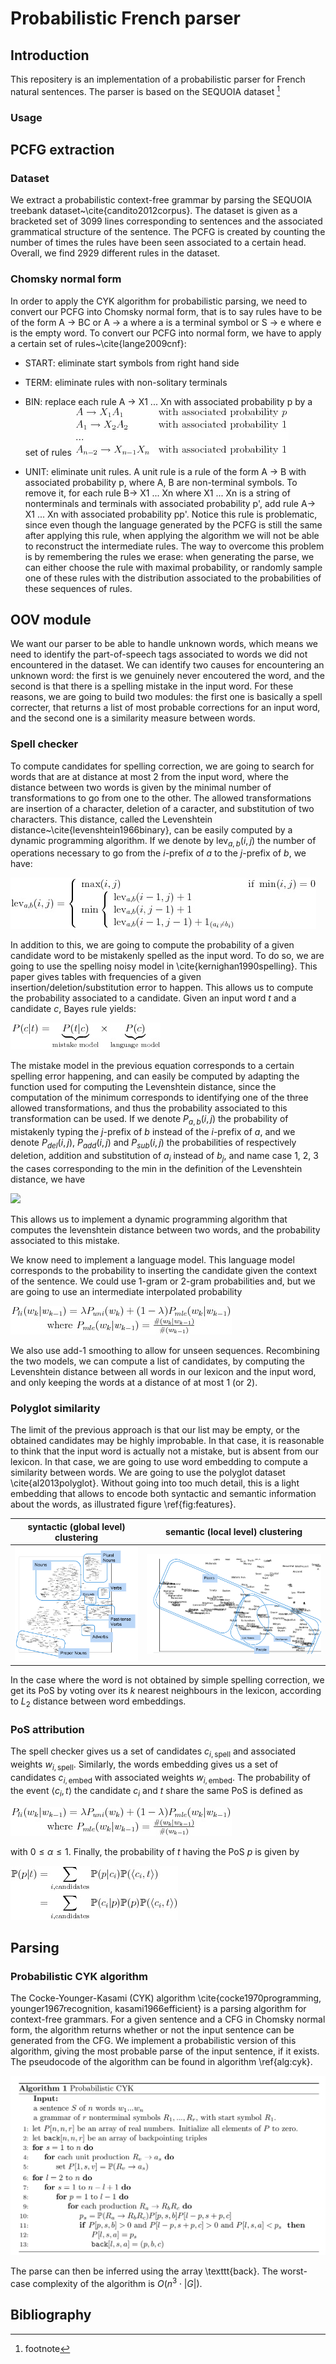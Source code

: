 Probabilistic French parser
========================================

## Introduction

This repositery is an implementation of a probabilistic parser for French natural sentences. The parser is based on the SEQUOIA dataset [^f1]

### Usage

## PCFG extraction

### Dataset

We extract a probabilistic context-free grammar by parsing the SEQUOIA treebank dataset~\cite{candito2012corpus}. The dataset is given as a bracketed set of 3099 lines corresponding to sentences and the associated grammatical structure of the sentence. The PCFG is created by counting the number of times the rules have been seen associated to a certain head. Overall, we find 2929 different rules in the dataset.

### Chomsky normal form

In order to apply the CYK algorithm for probabilistic parsing, we need to convert our PCFG into Chomsky normal form, that is to say rules have to be of the form A &rarr; BC or  A &rarr; a where a is a terminal symbol or S &rarr; e where e is the empty word. To convert our PCFG into normal form, we have to apply a certain set of rules~\cite{lange2009cnf}:

 - START: eliminate start symbols from right hand side
 
 - TERM: eliminate rules with non-solitary terminals
 
 - BIN: replace each rule
     A &rarr; X1 ... Xn
     with associated probability p by a set of rules
	![](images/eq_setrules.png)

 - UNIT: eliminate unit rules. A unit rule is a rule of the form A &rarr; B with associated probability p, where A, B are non-terminal symbols. To remove it, for each rule B&rarr; X1 ... Xn where X1 ... Xn is a string of nonterminals and terminals with associated probability p', add rule A&rarr; X1 ... Xn with associated probability pp'.
	Notice this rule is problematic, since even though the language generated by the PCFG is still the same after applying this rule, when applying the algorithm we will not be able to reconstruct the intermediate rules. The way to overcome this problem is by remembering the rules we erase: when generating the parse, we can either choose the rule with maximal probability, or randomly sample one of these rules with the distribution associated to the probabilities of these sequences of rules.


## OOV module

We want our parser to be able to handle unknown words, which means we need to identify the part-of-speech tags associated to words we did not encountered in the dataset. We can identify two causes for encountering an unknown word: the first is we genuinely never encoutered the word, and the second is that there is a spelling mistake in the input word. For these reasons, we are going to build two modules: the first one is basically a spell correcter, that returns a list of most probable corrections for an input word, and the second one is a similarity measure between words.

### Spell checker

To compute candidates for spelling correction, we are going to search for words that are at distance at most 2 from the input word, where the distance between two words is given by the minimal number of transformations to go from one to the other. The allowed transformations are insertion of a character, deletion of a caracter, and substitution of two characters. This distance, called the Levenshtein distance~\cite{levenshtein1966binary}, can be easily computed by a dynamic programming algorithm. If we denote by $\text{lev}_{a, b}(i, j)$ the number of operations necessary to go from the $i$-prefix of $a$ to the $j$-prefix of $b$, we have:

![](images/eq_lev.png)


In addition to this, we are going to compute the probability of a given candidate word to be mistakenly spelled as the input word. To do so, we are going to use the spelling noisy model in \cite{kernighan1990spelling}. This paper gives tables with frequencies of a given insertion/deletion/substitution error to happen. This allows us to compute the probability associated to a candidate. Given an input word $t$ and a candidate $c$, Bayes rule yields:

![](images/eq_model.png)

The mistake model in the previous equation corresponds to a certain spelling error happening, and can easily be computed by adapting the function used for computing the Levenshtein distance, since the computation of the minimum corresponds to identifying one of the three allowed transformations, and thus the probability associated to this transformation can be used. If we denote $P_{a, b}(i, j)$ the probability of mistakenly typing the $j$-prefix of $b$ instead of the $i$-prefix of $a$, and we denote $P_{del}(i, j)$, $P_{add}(i, j)$ and $P_{sub}(i, j)$ the probabilities of respectively deletion, addition and substitution of $a_i$ instead of $b_j$, and name case 1, 2, 3 the cases corresponding to the min in the definition of the Levenshtein distance, we have


![](images/eq_probs.png)

This allows us to implement a dynamic programming algorithm that computes the levenshtein distance between two words, and the probability associated to this mistake.

We know need to implement a language model. This language model corresponds to the probability to inserting the candidate given the context of the sentence. We could use 1-gram or 2-gram probabilities and, but we are going to use an intermediate interpolated probability


![](images/eq_pli.png)

We also use add-1 smoothing to allow for unseen sequences. Recombining the two models, we can compute a list of candidates, by computing the Levenshtein distance between all words in our lexicon and the input word, and only keeping the words at a distance of at most 1 (or 2).

### Polyglot similarity

The limit of the previous approach is that our list may be empty, or the obtained candidates may be highly improbable. In that case, it is reasonable to think that the input word is actually not a mistake, but is absent from our lexicon. In that case, we are going to use word embedding to compute a similarity between words. We are going to use the polyglot dataset \cite{al2013polyglot}. Without going into too much detail, this is a light embedding that allows to encode both syntactic and semantic information about the words, as illustrated figure \ref{fig:features}.

| syntactic (global level) clustering |  semantic (local level) clustering |
|-------------------------------------|------------------------------------|
|![](images/polyglot.png) | ![](images/polyglot_semantic.png) |



In the case where the word is not obtained by simple spelling correction, we get its PoS by voting over its $k$ nearest neighbours in the lexicon, according to $L_2$ distance between word embeddings.

### PoS attribution


The spell checker gives us a set of candidates $c_{i, \text{spell}}$ and associated weights $w_{i, \text{spell}}$. Similarly, the words embedding gives us a set of candidates $c_{i, \text{embed}}$ with associated weights $w_{i, \text{embed}}$. The probability of the event $\langle c_i, t \rangle$ the candidate $c_i$ and $t$ share the same PoS is defined as

![](images/eq_pli.png)

with $0 \leq \alpha \leq 1$. Finally, the probability of $t$ having the PoS $p$ is given by

![](images/eq_pos.png)

## Parsing

### Probabilistic CYK algorithm

The Cocke-Younger-Kasami (CYK) algorithm \cite{cocke1970programming, younger1967recognition, kasami1966efficient} is a parsing algorithm for context-free grammars. For a given sentence and a CFG in Chomsky normal form, the algorithm returns whether or not the input sentence can be generated from the CFG. We implement a probabilistic version of this algorithm, giving the most probable parse of the input sentence, if it exists. The pseudocode of the algorithm can be found in algorithm \ref{alg:cyk}.

![](images/algo.png)

The parse can then be inferred using the array \texttt{back}. The worst-case complexity of the algorithm is $O(n^3 \cdot |G|)$.

## Bibliography

[^f1]: footnote
